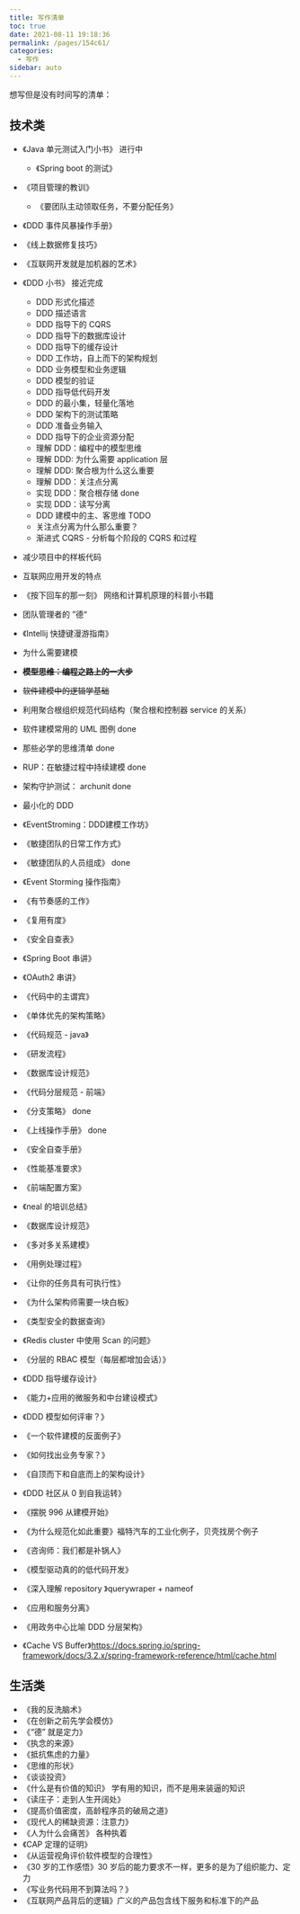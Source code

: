 ```yaml
---
title: 写作清单
toc: true
date: 2021-08-11 19:18:36
permalink: /pages/154c61/
categories:
  - 写作
sidebar: auto
---
```




想写但是没有时间写的清单：



## 技术类

- 《Java 单元测试入门小书》 进行中

  - 《Spring boot 的测试》
- 《项目管理的教训》
  
  - 《要团队主动领取任务，不要分配任务》
- 《DDD 事件风暴操作手册》
- 《线上数据修复技巧》
- 《互联网开发就是加机器的艺术》
- 《DDD 小书》 接近完成
  - DDD 形式化描述
  - DDD 描述语言
  - DDD 指导下的 CQRS
  - DDD 指导下的数据库设计
  - DDD 指导下的缓存设计
  - DDD 工作坊，自上而下的架构规划
  - DDD 业务模型和业务逻辑
  - DDD 模型的验证
  - DDD 指导低代码开发
  - DDD 的最小集，轻量化落地
  - DDD 架构下的测试策略
  - DDD 准备业务输入
  - DDD 指导下的企业资源分配
  - 理解 DDD：编程中的模型思维
  - 理解 DDD: 为什么需要 application 层
  - 理解 DDD: 聚合根为什么这么重要
  - 理解 DDD：关注点分离 
  - 实现 DDD：聚合根存储 done
  - 实现 DDD：读写分离
  - DDD 建模中的主、客思维 TODO 
  - 关注点分离为什么那么重要？
  - 渐进式 CQRS - 分析每个阶段的 CQRS 和过程
- 减少项目中的样板代码
- 互联网应用开发的特点
- 《按下回车的那一刻》 网络和计算机原理的科普小书籍
- 团队管理者的 ”德“
- 《Intellij 快捷键漫游指南》
- 为什么需要建模
- ~~**模型思维：编程之路上的一大步**~~
- ~~软件建模中的逻辑学基础~~
- 利用聚合根组织规范代码结构（聚合根和控制器 service 的关系）
- 软件建模常用的 UML 图例 done
- 那些必学的思维清单 done
- RUP：在敏捷过程中持续建模 done
- 架构守护测试： archunit done
- 最小化的 DDD 
- 《EventStroming：DDD建模工作坊》
- 《敏捷团队的日常工作方式》
- 《敏捷团队的人员组成》 done 
- 《Event Storming 操作指南》
- 《有节奏感的工作》
- 《复用有度》 
- 《安全自查表》
- 《Spring Boot 串讲》
- 《OAuth2 串讲》
- 《代码中的主谓宾》 
- 《单体优先的架构策略》
- 《代码规范 - java》
- 《研发流程》
- 《数据库设计规范》
- 《代码分层规范 - 前端》
- 《分支策略》 done
- 《上线操作手册》 done
- 《安全自查手册》 
- 《性能基准要求》
- 《前端配置方案》
- 《neal 的培训总结》
- 《数据库设计规范》
- 《多对多关系建模》
- 《用例处理过程》
- 《让你的任务具有可执行性》
- 《为什么架构师需要一块白板》
- 《类型安全的数据查询》
- 《Redis cluster 中使用 Scan 的问题》
- 《分层的 RBAC 模型（每层都增加会话）》
- 《DDD 指导缓存设计》
- 《能力+应用的微服务和中台建设模式》
- 《DDD 模型如何评审？》
- 《一个软件建模的反面例子》
- 《如何找出业务专家？》
- 《自顶而下和自底而上的架构设计》
- 《DDD 社区从 0 到自我运转》
- 《摆脱 996 从建模开始》
- 《为什么规范化如此重要》福特汽车的工业化例子，贝壳找房个例子
- 《咨询师：我们都是补锅人》
- 《模型驱动真的的低代码开发》
- 《深入理解 repository 》querywraper + nameof
- 《应用和服务分离》
- 《用政务中心比喻 DDD 分层架构》
- 《Cache VS Buffer》https://docs.spring.io/spring-framework/docs/3.2.x/spring-framework-reference/html/cache.html

## 生活类

- 《我的反洗脑术》
- 《在创新之前先学会模仿》
- 《“德” 就是定力》
- 《执念的来源》
- 《抵抗焦虑的力量》
- 《思维的形状》
- 《谈谈投资》
- 《什么是有价值的知识》 学有用的知识，而不是用来装逼的知识
- 《读庄子：走到人生开阔处》
- 《提高价值密度，高龄程序员的破局之道》
- 《现代人的稀缺资源：注意力》
- 《人为什么会痛苦》 各种执着
- 《CAP 定理的证明》
- 《从运营视角评价软件模型的合理性》
- 《30 岁的工作感悟》30 岁后的能力要求不一样，更多的是为了组织能力、定力
- 《写业务代码用不到算法吗？》
- 《互联网产品背后的逻辑》广义的产品包含线下服务和标准下的产品


